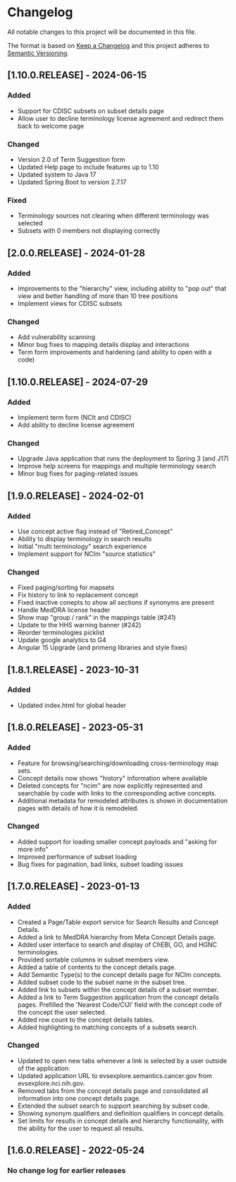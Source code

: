 # Changelog
All notable changes to this project will be documented in this file.

The format is based on [Keep a Changelog](http://keepachangelog.com/en/1.0.0/)
and this project adheres to [Semantic Versioning](http://semver.org/spec/v2.0.0.html).

## [1.10.0.RELEASE] - 2024-06-15
### Added
- Support for CDISC subsets on subset details page
- Allow user to decline terminology license agreement and redirect them back to welcome page
### Changed
- Version 2.0 of Term Suggestion form
- Updated Help page to include features up to 1.10
- Updated system to Java 17
- Updated Spring Boot to version 2.7.17
### Fixed
- Terminology sources not clearing when different terminology was selected
- Subsets with 0 members not displaying correctly

## [2.0.0.RELEASE] - 2024-01-28
### Added
- Improvements to the "hierarchy" view, including ability to "pop out" that view and better handling of more than 10 tree positions
- Implement views for CDISC subsets

### Changed
- Add vulnerability scanning
- Minor bug fixes to mapping details display and interactions
- Term form improvements and hardening (and ability to open with a code)

## [1.10.0.RELEASE] - 2024-07-29
### Added
- Implement term form (NCIt and CDISC)
- Add ability to decline license agreement

### Changed
- Upgrade Java application that runs the deployment to Spring 3 (and J17)
- Improve help screens for mappings and multiple terminology search
- Minor bug fixes for paging-related issues

## [1.9.0.RELEASE] - 2024-02-01
### Added
- Use concept active flag instead of "Retired_Concept"
- Ability to display terminology in search results
- Initial "multi terminology" search experience
- Implement support for NCIm "source statistics"
### Changed
- Fixed paging/sorting for mapsets
- Fix history to link to replacement concept
- Fixed inactive conepts to show all sections if synonyms are present
- Handle MedDRA license header
- Show map "group / rank" in the mappings table (#241)
- Update to the HHS warning banner (#242)
- Reorder terminologies picklist
- Update google analytics to G4
- Angular 15 Upgrade (and primeng libraries and style fixes)

## [1.8.1.RELEASE] - 2023-10-31
### Added
- Updated index.html for global header

## [1.8.0.RELEASE] - 2023-05-31
### Added
- Feature for browsing/searching/downloading cross-terminology map sets.
- Concept details now shows "history" information  where available
- Deleted concepts for "ncim" are now explicitly represented and searchable by code with links to the corresponding active concepts.
- Additional metadata for remodeled attributes is shown in documentation pages with details of how it is remodeled.
### Changed
- Added support for loading smaller concept payloads and "asking for more info"
- Improved performance of subset loading
- Bug fixes for pagination, bad links, subset loading issues

## [1.7.0.RELEASE] - 2023-01-13
### Added
- Created a Page/Table export service for Search Results and Concept Details.
- Added a link to MedDRA hierarchy from Meta Concept Details page.
- Added user interface to search and display of ChEBI, GO, and HGNC terminologies.
- Provided sortable columns in subset members view.
- Added a table of contents to the concept details page.
- Add Semantic Type(s) to the concept details page for NCIm concepts.
- Added subset code to the subset name in the subset tree.
- Added link to subsets within the concept details of a subset member.
- Added a link to Term Suggestion application from the concept details pages. Prefilled the 'Nearest Code/CUI' field with the concept code of the concept the user selected.
- Added row count to the concept details tables.
- Added highlighting to matching concepts of a subsets search.
### Changed
- Updated to open new tabs whenever a link is selected by a user outside of the application. 
- Updated application URL to evsexplore.semantics.cancer.gov from evsexplore.nci.nih.gov.
- Removed tabs from the concept details page and consolidated all information into one concept details page.
- Extended the subset search to support searching by subset code.
- Showing synonym qualifiers and definition qualifiers in concept details.
- Set limits for results in concept details and hierarchy functionality, with the ability for the user to request all results. 

## [1.6.0.RELEASE] - 2022-05-24
### No change log for earlier releases
